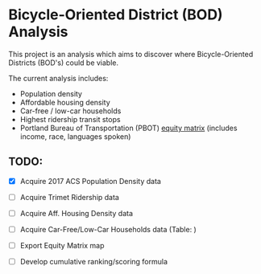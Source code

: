 
# Bicycle-Oriented District (BOD) Analysis

This project is an analysis which aims to discover where Bicycle-Oriented Districts (BOD's) could be viable.

The current analysis includes:
- Population density
- Affordable housing density
- Car-free / low-car households
- Highest ridership transit stops
- Portland Bureau of Transportation (PBOT) [equity matrix](https://equity.bikeloudpdx.org) (includes income, race, languages spoken)

## TODO:
- [x] Acquire 2017 ACS Population Density data
- [ ] Acquire Trimet Ridership data
- [ ] Acquire Aff. Housing Density data
- [ ] Acquire Car-Free/Low-Car Households data (Table: )
- [ ] Export Equity Matrix map
- [ ] Develop cumulative ranking/scoring formula

